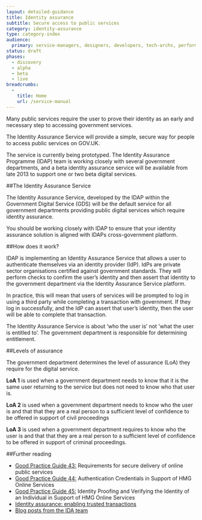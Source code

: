 ```yaml
---
layout: detailed-guidance
title: Identity assurance
subtitle: Secure access to public services
category: identity-assurance
type: category-index
audience:
  primary: service-managers, designers, developers, tech-archs, performance-analysts, user-researchers, content-designers
status: draft
phases:
  - discovery
  - alpha
  - beta
  - live
breadcrumbs:
  -
    title: Home
    url: /service-manual
---
```


Many public services require the user to prove their identity as an early and necessary step to accessing government services.  

The Identity Assurance Service will provide a simple, secure way for people to access public services on GOV.UK.

The service is currently being prototyped. The Identity Assurance Programme (IDAP) team is working closely with several government departments, and a beta identity assurance service will be available from late 2013 to support one or two beta digital services.

##The Identity Assurance Service

The Identity Assurance Service, developed by the IDAP within the Government Digital Service (GDS) will be the default service for all government departments providing public digital services which require identity assurance.

You should be working closely with IDAP to ensure that your identity assurance solution is aligned with IDAPs cross-government platform.

##How does it work?

IDAP is implementing an Identity Assurance Service that allows a user to authenticate themselves via an identity provider (IdP). IdPs are private sector organisations certified against government standards. They will perform checks to confirm the user’s identity and then assert that identity to the government department via the Identity Assurance Service platform.

In practice, this will mean that users of services will be prompted to log in using a third party while completing a transaction with government. If they log in successfully, and the IdP can assert that user’s identity, then the user will be able to complete that transaction.

The Identity Assurance Service is about ‘who the user is’ not 'what the user is entitled to’. The government department is responsible for determining entitlement. 

##Levels of assurance

The government department determines the level of assurance (LoA) they require for the digital service.

**LoA 1** is used when a government department needs to know that it is the same user returning to the service but does not need to know who that user is.

**LoA 2** is used when a government department needs to know who the user is and that that they are a real person to a sufficient level of confidence to be offered in support of civil proceedings

**LoA 3** is used when a government department requires to know who the user is and that that they are a real person to a sufficient level of confidence to be offered in support of criminal proceedings.

##Further reading

* [Good Practice Guide 43:](https://www.gov.uk/government/publications/identity-assurance-enabling-trusted-transactions) Requirements for secure delivery of online public services
* [Good Practice Guide 44:](https://www.gov.uk/government/publications/identity-assurance-enabling-trusted-transactions) Authentication Credentials in Support of HMG Online Services 
* [Good Practice Guide 45:](https://www.gov.uk/government/publications/identity-assurance-enabling-trusted-transactions) Identity Proofing and Verifying the Identity of an Individual in Support of HMG Online Services
* [Identity assurance: enabling trusted transactions](https://www.gov.uk/government/publications/identity-assurance-enabling-trusted-transactions)
* [Blog posts from the IDA team](http://digital.cabinetoffice.gov.uk/?s=identity+assurance)